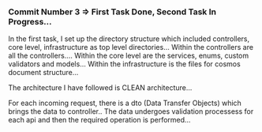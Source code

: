 ### Commit Number 3 => First Task Done, Second Task In Progress...

In the first task, I set up the directory structure which included controllers, core level, infrastructure as top level
directories...
Within the controllers are all the controllers....
Within the core level are the services, enums, custom validators and models...
Within the infrastructure is the files for cosmos document structure...

The architecture I have followed is CLEAN architecture...

For each incoming request, there is a dto (Data Transfer Objects) which brings the data to controller..
The data undergoes validation processess for each api and then the required operation is performed...
